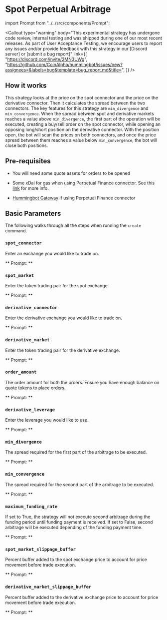 # Spot Perpetual Arbitrage


import Prompt from "../../src/components/Prompt";



<Callout
  type="warning"
  body="This experimental strategy has undergone code review, internal testing and was shipped during one of our most recent releases. As part of User Acceptance Testing, we encourage users to report any issues and/or provide feedback with this strategy in our [Discord server] or [submit a bug report]"
  link={[
    "https://discord.com/invite/2MN3UWg",
    "https://github.com/CoinAlpha/hummingbot/issues/new?assignees=&labels=bug&template=bug_report.md&title=",
  ]}
/>

## How it works

This strategy looks at the price on the spot connector and the price on the derivative connector. Then it calculates the spread between the two connectors. The key features for this strategy are `min_divergence` and `min_convergence`.
When the spread between spot and derivative markets reaches a value above `min_divergence`, the first part of the operation will be executed, creating a buy/sell order on the spot connector, while opening an opposing long/short position on the derivative connector.
With the position open, the bot will scan the prices on both connectors, and once the price spread between them reaches a value below `min_convergence`, the bot will close both positions.

## Pre-requisites

- You will need some quote assets for orders to be opened

- Some xDai for gas when using Perpetual Finance connector. See this [link](https://bridge.xdaichain.com/) for more info.

- [Hummingbot Gateway](/gateway/installation/) if using Perpetual Finance connector

## Basic Parameters

The following walks through all the steps when running the `create` command.

### `spot_connector`

Enter an exchange you would like to trade on.

** Prompt: **

<Prompt
  prompt="Enter a spot connector (Exchange/AMM) "
  response=">>> binance"
/>

### `spot_market`

Enter the token trading pair for the spot exchange.

** Prompt: **

<Prompt
  prompt="Enter the token trading pair you would like  to trade on binance (e.g ETH-USDT) "
  response=">>> ETH-USDT"
/>

### `derivative_connector`

Enter the derivative exchange you would like to trade on.

** Prompt: **

<Prompt
  prompt="Enter a derivative name (Exchange/AMM) "
  response=">>> binance_perpetuals"
/>

### `derivative_market`

Enter the token trading pair for the derivative exchange.

** Prompt: **

<Prompt
  prompt="Enter the token trading pair you would like  to trade on binance_futures (e.g ETH-USDC) "
  response=">>> ETH-USDC"
/>

### `order_amount`

The order amount for both the orders. Ensure you have enough balance on quote tokens to place orders.

** Prompt: **

<Prompt prompt="What is the amount of ETH per order? " response=">>> " />

### `derivative_leverage`

Enter the leverage you would like to use.

** Prompt: **

<Prompt
  prompt="How much leverage would you like to use on the derivative exchange? (Enter 1 to indicate 1x) "
  response=">>> 1"
/>

### `min_divergence`

The spread required for the first part of the arbitrage to be executed.

** Prompt: **

<Prompt
  prompt="What is the minimum spread between the spot and derivative market price before starting an arbitrage? (Enter 1 to indicate 1%)"
  response=">>> 1"
/>

### `min_convergence`

The spread required for the second part of the arbitrage to be executed.

** Prompt: **

<Prompt
  prompt="What is the minimum spread between the spot and derivative market price before closing an existing arbitrage? (Enter 1 to indicate 1%)"
  response=">>> 0.01"
/>

### `maximum_funding_rate`

If set to True, the strategy will not execute second arbitrage during the funding period until funding payment is received. If set to False, second arbitrage will be executed depending of the funding payment time.

** Prompt: **

<Prompt
  prompt="Would you like to take advantage of the funding rate on the derivative exchange, even if min convergence is reached during funding time? (True/False)"
  response=">>> False"
/>

### `spot_market_slippage_buffer`

Percent buffer added to the spot exchange price to account for price movement before trade execution.

** Prompt: **

<Prompt
  prompt="How much buffer do you want to add to the price to account for slippage for orders on the spot market (Enter 1 for 1%)?"
  response=">>> 0.05"
/>

### `derivative_market_slippage_buffer`

Percent buffer added to the derivative exchange price to account for price movement before trade execution.

** Prompt: **

<Prompt
  prompt="How much buffer do you want to add to the price to account for slippage for orders on the derivative market (Enter 1 for 1%)?"
  response=">>> 0.05"
/>
